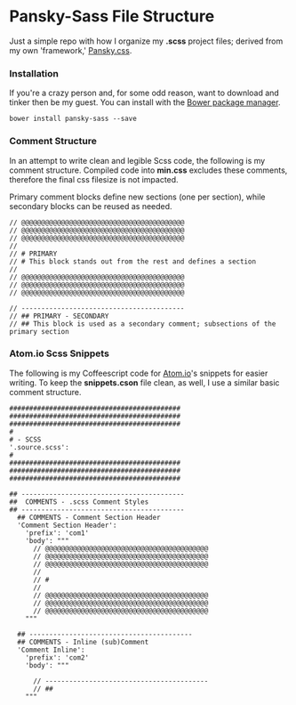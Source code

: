 # Pansky-Sass File Structure

Just a simple repo with how I organize my **.scss** project files; derived from my own 'framework,' [Pansky.css](http://williampansky.com/css).

### Installation

If you're a crazy person and, for some odd reason, want to download and tinker then be my guest. You can install with the [Bower package manager](https://bower.io/).

```
bower install pansky-sass --save
```

### Comment Structure

In an attempt to write clean and legible Scss code, the following is my comment structure. Compiled code into **min.css** excludes these comments, therefore the final css filesize is not impacted.

Primary comment blocks define new sections (one per section), while secondary blocks can be reused as needed.
```
// @@@@@@@@@@@@@@@@@@@@@@@@@@@@@@@@@@@@@@@@@
// @@@@@@@@@@@@@@@@@@@@@@@@@@@@@@@@@@@@@@@@@
// @@@@@@@@@@@@@@@@@@@@@@@@@@@@@@@@@@@@@@@@@
//
// # PRIMARY
// # This block stands out from the rest and defines a section
//
// @@@@@@@@@@@@@@@@@@@@@@@@@@@@@@@@@@@@@@@@@
// @@@@@@@@@@@@@@@@@@@@@@@@@@@@@@@@@@@@@@@@@
// @@@@@@@@@@@@@@@@@@@@@@@@@@@@@@@@@@@@@@@@@

// -----------------------------------------
// ## PRIMARY - SECONDARY
// ## This block is used as a secondary comment; subsections of the primary section
```

### Atom.io Scss Snippets

The following is my Coffeescript code for [Atom.io](https://atom.io)'s snippets for easier writing. To keep the **snippets.cson** file clean, as well, I use a similar basic comment structure.

```
###########################################
###########################################
###########################################
#
# - SCSS
'.source.scss':
#
###########################################
###########################################
###########################################

## -----------------------------------------
##  COMMENTS - .scss Comment Styles
## -----------------------------------------
  ## COMMENTS - Comment Section Header
  'Comment Section Header':
    'prefix': 'com1'
    'body': """
      // @@@@@@@@@@@@@@@@@@@@@@@@@@@@@@@@@@@@@@@@@
      // @@@@@@@@@@@@@@@@@@@@@@@@@@@@@@@@@@@@@@@@@
      // @@@@@@@@@@@@@@@@@@@@@@@@@@@@@@@@@@@@@@@@@
      //
      // #
      //
      // @@@@@@@@@@@@@@@@@@@@@@@@@@@@@@@@@@@@@@@@@
      // @@@@@@@@@@@@@@@@@@@@@@@@@@@@@@@@@@@@@@@@@
      // @@@@@@@@@@@@@@@@@@@@@@@@@@@@@@@@@@@@@@@@@
    """

  ## -----------------------------------------
  ## COMMENTS - Inline (sub)Comment
  'Comment Inline':
    'prefix': 'com2'
    'body': """

      // -----------------------------------------
      // ##
    """
```
